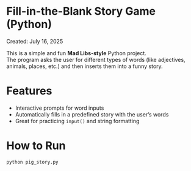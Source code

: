 # Fill-in-the-Blank Story Game (Python)

Created: July 16, 2025

This is a simple and fun **Mad Libs-style** Python project.  
The program asks the user for different types of words (like adjectives, animals, places, etc.) and then inserts them into a funny story.

# Features
- Interactive prompts for word inputs
- Automatically fills in a predefined story with the user’s words
- Great for practicing `input()` and string formatting

# How to Run

```bash
python pig_story.py
